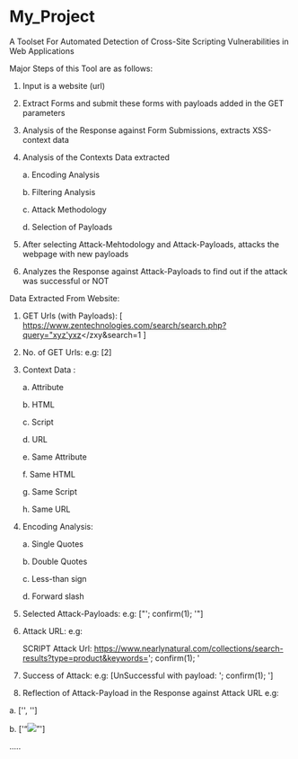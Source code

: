 # My_Project
  A Toolset For Automated Detection of Cross-Site Scripting Vulnerabilities in Web Applications
  
  Major Steps of this Tool are as follows:
  
  1. Input is a website (url)
  
  2. Extract Forms and submit these forms with payloads added in the GET parameters
  
  3. Analysis of the Response against Form Submissions, extracts XSS-context data
  
  4. Analysis of the Contexts Data extracted
    
      a. Encoding Analysis
    
      b. Filtering Analysis
    
      c. Attack Methodology
    
      d. Selection of Payloads
  
  5. After selecting Attack-Mehtodology and Attack-Payloads, attacks the webpage with new payloads
  
  6. Analyzes the Response against Attack-Payloads to find out if the attack was successful or NOT

Data Extracted From Website:
  
  1. GET Urls (with Payloads): [ https://www.zentechnologies.com/search/search.php?query="xyz'yxz</zxy&search=1 ]
  
  2. No. of GET Urls: e.g: [2] 
  
  3. Context Data : 
      
      a. Attribute
      
      b. HTML
      
      c. Script
      
      d. URL 
      
      e. Same Attribute
      
      f. Same HTML
      
      g. Same Script
      
      h. Same URL
   
   4. Encoding Analysis: 
      
      a. Single Quotes
      
      b. Double Quotes
      
      c. Less-than sign
      
      d. Forward slash
      
   5. Selected Attack-Payloads: e.g: ["'; confirm(1); '"]
   
   6. Attack URL: e.g: 
   
      SCRIPT Attack Url:  https://www.nearlynatural.com/collections/search-results?type=product&keywords='; confirm(1); '
   
   7. Success of Attack: e.g: [UnSuccessful with payload:  '; confirm(1); ']
   
   8. Reflection of Attack-Payload in the Response against Attack URL e.g:
  
  a. ['<input type="hidden" name="query" value="' onmouseover='alert(1)">', '<input type="hidden" name="name" value="'onmouseover='alert(1)" />']
  
  b. ['<q><img src=x onerror="alert(1)"></q>']
      
   
   .....
